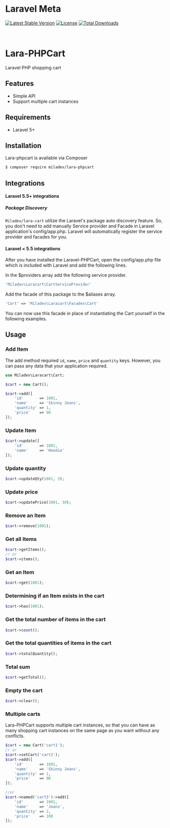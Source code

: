 # Laravel Meta

[![Latest Stable Version](https://poser.pugx.org/miladev/lara-meta/v)](//packagist.org/packages/miladev/lara-cart)
[![License](https://poser.pugx.org/miladev/lara-meta/license)](//packagist.org/packages/miladev/lara-cart)
[![Total Downloads](https://poser.pugx.org/miladev/lara-meta/downloads)](//packagist.org/packages/miladev/lara-cart)

<a href="https://github.com/miladev95/laracart/issues"><img src="https://img.shields.io/github/issues/miladev95/laracart.svg" alt=""></a>
<a href="https://github.com/miladev95/laracart/stargazers"><img src="https://img.shields.io/github/stars/miladev95/laracart.svg" alt=""></a>
<a href="https://github.com/miladev95/laracart/network"><img src="https://img.shields.io/github/forks/miladev95/laracart.svg" alt=""></a>

# Lara-PHPCart
Laravel PHP shopping cart

## Features

- Simple API
- Support multiple cart instances

## Requirements

- Laravel 5+

## Installation
Lara-phpcart is available via Composer

```bash
$ composer require miladev/lara-phpcart
```

## Integrations

#### Laravel 5.5+ integrations

##### Package Discovery
`Miladev/lara-cart` utilize the Laravel's package auto discovery feature. So, you don't need to add manually Service provider and Facade in Laravel application's config/app.php. Laravel will automatically register the service provider and facades for you.

#### Laravel < 5.5 integrations

After you have installed the Laravel-PHPCart, open the config/app.php file which is included with Laravel and add the following lines.

In the $providers array add the following service provider.

```php
'Miladev\Laracart\CartServiceProvider'
```

Add the facade of this package to the $aliases array.

```php
'Cart' => 'Miladev\Laracart\Facades\Cart'
```

You can now use this facade in place of instantiating the Cart yourself in the following examples.

## Usage

### Add Item

The add method required `id`, `name`, `price` and `quantity` keys. However, you can pass any data that your application required.

```php
use Miladev\Laracart\Cart;

$cart = new Cart();

$cart->add([
    'id'       => 1001,
    'name'     => 'Skinny Jeans',
    'quantity' => 1,
    'price'    => 90
]);
```

### Update Item


```php
$cart->update([
    'id'       => 1001,
    'name'     => 'Hoodie'
]);
```

### Update quantity


```php
$cart->updateQty(1001, 3);
```

### Update price

```php
$cart->updatePrice(1001, 30);
```

### Remove an Item

```php
$cart->remove(1001);
```

### Get all Items

```php
$cart->getItems();
// or
$cart->items();
```

### Get an Item

```php
$cart->get(1001);
```

### Determining if an Item exists in the cart

```php
$cart->has(1001);
```

### Get the total number of items in the cart

```php
$cart->count();
```

### Get the total quantities of items in the cart

```php
$cart->totalQuantity();
```

### Total sum

```php
$cart->getTotal();
```

### Empty the cart

```php
$cart->clear();
```

### Multiple carts

Lara-PHPCart supports multiple cart instances, so that you can have as many shopping cart instances on the same page as you want without any conflicts. 

```php
$cart = new Cart('cart1');
// or
$cart->setCart('cart2');
$cart->add([
    'id'       => 1001,
    'name'     => 'Skinny Jeans',
    'quantity' => 1,
    'price'    => 90
]);

//or
$cart->named('cart3')->add([
    'id'       => 1001,
    'name'     => 'Jeans',
    'quantity' => 2,
    'price'    => 100
]);
```

